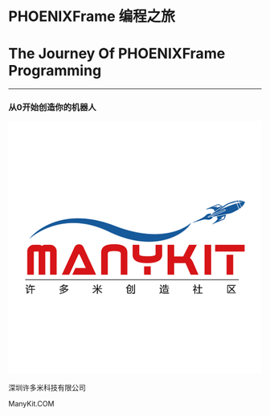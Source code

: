 # **PHOENIXFrame 编程之旅**

# The Journey Of PHOENIXFrame Programming

---

### 从0开始创造你的机器人

![](/assets/manykit.png)

深圳许多米科技有限公司

ManyKit.COM



